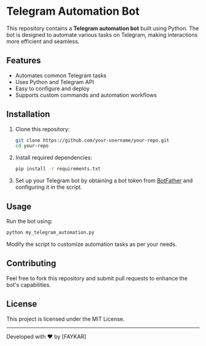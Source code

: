 # Telegram Automation Bot

This repository contains a **Telegram automation bot** built using Python. The bot is designed to automate various tasks on Telegram, making interactions more efficient and seamless.

## Features

- Automates common Telegram tasks
- Uses Python and Telegram API
- Easy to configure and deploy
- Supports custom commands and automation workflows

## Installation

1. Clone this repository:
   ```sh
   git clone https://github.com/your-username/your-repo.git
   cd your-repo
   ```
2. Install required dependencies:
   ```sh
   pip install -r requirements.txt
   ```
3. Set up your Telegram bot by obtaining a bot token from [BotFather](https://t.me/botfather) and configuring it in the script.

## Usage

Run the bot using:

```sh
python my_telegram_automation.py
```

Modify the script to customize automation tasks as per your needs.

## Contributing

Feel free to fork this repository and submit pull requests to enhance the bot's capabilities.

## License

This project is licensed under the MIT License.

---

Developed with ❤️ by [FAYKAR]


